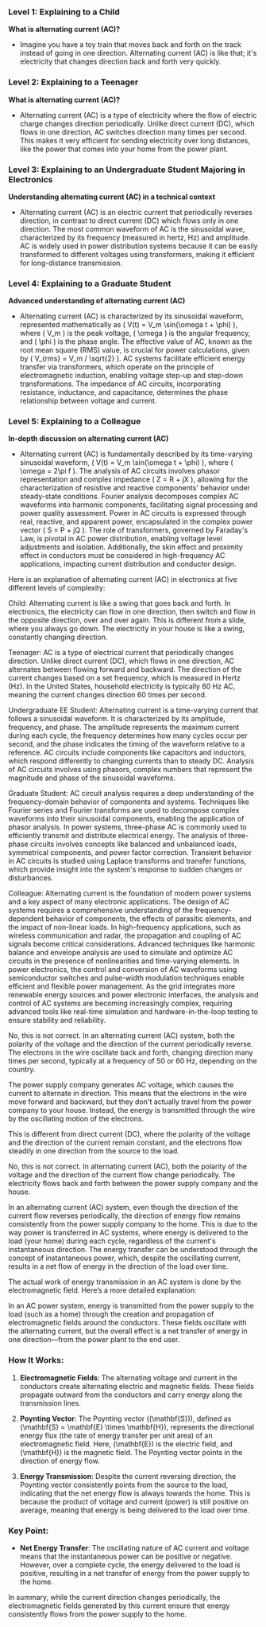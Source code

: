 ### Level 1: Explaining to a Child

**What is alternating current (AC)?**
- Imagine you have a toy train that moves back and forth on the track instead of going in one direction. Alternating current (AC) is like that; it's electricity that changes direction back and forth very quickly.

### Level 2: Explaining to a Teenager

**What is alternating current (AC)?**
- Alternating current (AC) is a type of electricity where the flow of electric charge changes direction periodically. Unlike direct current (DC), which flows in one direction, AC switches direction many times per second. This makes it very efficient for sending electricity over long distances, like the power that comes into your home from the power plant.

### Level 3: Explaining to an Undergraduate Student Majoring in Electronics

**Understanding alternating current (AC) in a technical context**
- Alternating current (AC) is an electric current that periodically reverses direction, in contrast to direct current (DC) which flows only in one direction. The most common waveform of AC is the sinusoidal wave, characterized by its frequency (measured in hertz, Hz) and amplitude. AC is widely used in power distribution systems because it can be easily transformed to different voltages using transformers, making it efficient for long-distance transmission.

### Level 4: Explaining to a Graduate Student

**Advanced understanding of alternating current (AC)**
- Alternating current (AC) is characterized by its sinusoidal waveform, represented mathematically as \( V(t) = V_m \sin(\omega t + \phi) \), where \( V_m \) is the peak voltage, \( \omega \) is the angular frequency, and \( \phi \) is the phase angle. The effective value of AC, known as the root mean square (RMS) value, is crucial for power calculations, given by \( V_{rms} = V_m / \sqrt{2} \). AC systems facilitate efficient energy transfer via transformers, which operate on the principle of electromagnetic induction, enabling voltage step-up and step-down transformations. The impedance of AC circuits, incorporating resistance, inductance, and capacitance, determines the phase relationship between voltage and current.

### Level 5: Explaining to a Colleague

**In-depth discussion on alternating current (AC)**
- Alternating current (AC) is fundamentally described by its time-varying sinusoidal waveform, \( V(t) = V_m \sin(\omega t + \phi) \), where \( \omega = 2\pi f \). The analysis of AC circuits involves phasor representation and complex impedance \( Z = R + jX \), allowing for the characterization of resistive and reactive components' behavior under steady-state conditions. Fourier analysis decomposes complex AC waveforms into harmonic components, facilitating signal processing and power quality assessment. Power in AC circuits is expressed through real, reactive, and apparent power, encapsulated in the complex power vector \( S = P + jQ \). The role of transformers, governed by Faraday's Law, is pivotal in AC power distribution, enabling voltage level adjustments and isolation. Additionally, the skin effect and proximity effect in conductors must be considered in high-frequency AC applications, impacting current distribution and conductor design.

Here is an explanation of alternating current (AC) in electronics at five different levels of complexity:

Child:
Alternating current is like a swing that goes back and forth. In electronics, the electricity can flow in one direction, then switch and flow in the opposite direction, over and over again. This is different from a slide, where you always go down. The electricity in your house is like a swing, constantly changing direction.

Teenager:
AC is a type of electrical current that periodically changes direction. Unlike direct current (DC), which flows in one direction, AC alternates between flowing forward and backward. The direction of the current changes based on a set frequency, which is measured in Hertz (Hz). In the United States, household electricity is typically 60 Hz AC, meaning the current changes direction 60 times per second.

Undergraduate EE Student:
Alternating current is a time-varying current that follows a sinusoidal waveform. It is characterized by its amplitude, frequency, and phase. The amplitude represents the maximum current during each cycle, the frequency determines how many cycles occur per second, and the phase indicates the timing of the waveform relative to a reference. AC circuits include components like capacitors and inductors, which respond differently to changing currents than to steady DC. Analysis of AC circuits involves using phasors, complex numbers that represent the magnitude and phase of the sinusoidal waveforms.

Graduate Student:
AC circuit analysis requires a deep understanding of the frequency-domain behavior of components and systems. Techniques like Fourier series and Fourier transforms are used to decompose complex waveforms into their sinusoidal components, enabling the application of phasor analysis. In power systems, three-phase AC is commonly used to efficiently transmit and distribute electrical energy. The analysis of three-phase circuits involves concepts like balanced and unbalanced loads, symmetrical components, and power factor correction. Transient behavior in AC circuits is studied using Laplace transforms and transfer functions, which provide insight into the system's response to sudden changes or disturbances.

Colleague:
Alternating current is the foundation of modern power systems and a key aspect of many electronic applications. The design of AC systems requires a comprehensive understanding of the frequency-dependent behavior of components, the effects of parasitic elements, and the impact of non-linear loads. In high-frequency applications, such as wireless communication and radar, the propagation and coupling of AC signals become critical considerations. Advanced techniques like harmonic balance and envelope analysis are used to simulate and optimize AC circuits in the presence of nonlinearities and time-varying elements. In power electronics, the control and conversion of AC waveforms using semiconductor switches and pulse-width modulation techniques enable efficient and flexible power management. As the grid integrates more renewable energy sources and power electronic interfaces, the analysis and control of AC systems are becoming increasingly complex, requiring advanced tools like real-time simulation and hardware-in-the-loop testing to ensure stability and reliability.

No, this is not correct. In an alternating current (AC) system, both the polarity of the voltage and the direction of the current periodically reverse. The electrons in the wire oscillate back and forth, changing direction many times per second, typically at a frequency of 50 or 60 Hz, depending on the country.

The power supply company generates AC voltage, which causes the current to alternate in direction. This means that the electrons in the wire move forward and backward, but they don't actually travel from the power company to your house. Instead, the energy is transmitted through the wire by the oscillating motion of the electrons.

This is different from direct current (DC), where the polarity of the voltage and the direction of the current remain constant, and the electrons flow steadily in one direction from the source to the load.

No, this is not correct. In alternating current (AC), both the polarity of the voltage and the direction of the current flow change periodically. The electricity flows back and forth between the power supply company and the house.

In an alternating current (AC) system, even though the direction of the current flow reverses periodically, the direction of energy flow remains consistently from the power supply company to the home. This is due to the way power is transferred in AC systems, where energy is delivered to the load (your home) during each cycle, regardless of the current's instantaneous direction. The energy transfer can be understood through the concept of instantaneous power, which, despite the oscillating current, results in a net flow of energy in the direction of the load over time.

The actual work of energy transmission in an AC system is done by the electromagnetic field. Here’s a more detailed explanation:

In an AC power system, energy is transmitted from the power supply to the load (such as a home) through the creation and propagation of electromagnetic fields around the conductors. These fields oscillate with the alternating current, but the overall effect is a net transfer of energy in one direction—from the power plant to the end user.

### How It Works:

1. **Electromagnetic Fields**: The alternating voltage and current in the conductors create alternating electric and magnetic fields. These fields propagate outward from the conductors and carry energy along the transmission lines.

2. **Poynting Vector**: The Poynting vector (\(\mathbf{S}\)), defined as \(\mathbf{S} = \mathbf{E} \times \mathbf{H}\), represents the directional energy flux (the rate of energy transfer per unit area) of an electromagnetic field. Here, \(\mathbf{E}\) is the electric field, and \(\mathbf{H}\) is the magnetic field. The Poynting vector points in the direction of energy flow.

3. **Energy Transmission**: Despite the current reversing direction, the Poynting vector consistently points from the source to the load, indicating that the net energy flow is always towards the home. This is because the product of voltage and current (power) is still positive on average, meaning that energy is being delivered to the load over time.

### Key Point:

- **Net Energy Transfer**: The oscillating nature of AC current and voltage means that the instantaneous power can be positive or negative. However, over a complete cycle, the energy delivered to the load is positive, resulting in a net transfer of energy from the power supply to the home.

In summary, while the current direction changes periodically, the electromagnetic fields generated by this current ensure that energy consistently flows from the power supply to the home.
